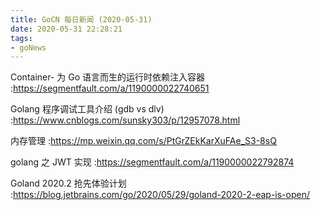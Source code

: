 ```yaml
---
title: GoCN 每日新闻 (2020-05-31)
date: 2020-05-31 22:28:21
tags:
- goNews
---
```

Container- 为 Go 语言而生的运行时依赖注入容器 :https://segmentfault.com/a/1190000022740651

Golang 程序调试工具介绍 (gdb vs dlv) :https://www.cnblogs.com/sunsky303/p/12957078.html

 内存管理 :https://mp.weixin.qq.com/s/PtGrZEkKarXuFAe_S3-8sQ

golang 之 JWT 实现 :https://segmentfault.com/a/1190000022792874

Goland 2020.2 抢先体验计划 :https://blog.jetbrains.com/go/2020/05/29/goland-2020-2-eap-is-open/

